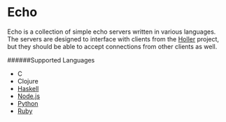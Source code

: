 Echo
====

Echo is a collection of simple echo servers written in various languages. The servers are designed to interface with clients from the [Holler](https://github.com/reillysiemens/holler) project, but they should be able to accept connections from other clients as well.

######Supported Languages

* C
* Clojure
* [Haskell](https://hackage.haskell.org/package/network-2.5.0.0/docs/Network-Socket.html)
* [Node.js](http://nodejs.org/api/net.html#net_class_net_socket)
* [Python](http://docs.python.org/3.3/library/socket.html)
* [Ruby](http://ruby-doc.org/stdlib-1.9.3/libdoc/socket/rdoc/Socket.html)
